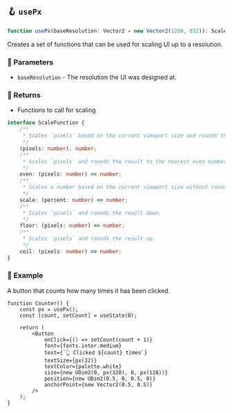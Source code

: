 ## 🪝 `usePx`

```ts
function usePx(baseResolution: Vector2 = new Vector2(1280, 832)): ScaleFunction
```

Creates a set of functions that can be used for scaling UI up to a resolution.

### 📕 Parameters

-   `baseResolution` - The resolution the UI was designed at.

### 📗 Returns

-   Functions to call for scaling

```ts
interface ScaleFunction {
	/**
	 * Scales `pixels` based on the current viewport size and rounds the result.
	 */
	(pixels: number): number;
	/**
	 * Scales `pixels` and rounds the result to the nearest even number.
	 */
	even: (pixels: number) => number;
	/**
	 * Scales a number based on the current viewport size without rounding.
	 */
	scale: (percent: number) => number;
	/**
	 * Scales `pixels` and rounds the result down.
	 */
	floor: (pixels: number) => number;
	/**
	 * Scales `pixels` and rounds the result up.
	 */
	ceil: (pixels: number) => number;
}
```

### 📘 Example

A button that counts how many times it has been clicked.

```tsx
function Counter() {
	const px = usePx();
	const [count, setCount] = useState(0);

	return (
		<Button
			onClick={() => setCount(count + 1)}
			font={fonts.inter.medium}
			text={`👆 Clicked ${count} times`}
			textSize={px(32)}
			textColor={palette.white}
			size={new UDim2(0, px(320), 0, px(128))}
			position={new UDim2(0.5, 0, 0.5, 0)}
			anchorPoint={new Vector2(0.5, 0.5)}
		/>
	);
}
```
